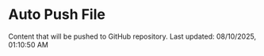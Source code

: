 # Auto Push File

Content that will be pushed to GitHub repository.
Last updated: 08/10/2025, 01:10:50 AM